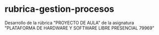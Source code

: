 # rubrica-gestion-procesos
Desarrollo de la rúbrica "PROYECTO DE AULA" de la asignatura "PLATAFORMA DE HARDWARE Y SOFTWARE LIBRE PRESENCIAL 79969"
